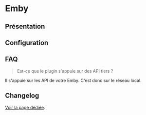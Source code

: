 # Emby

## Présentation




## Configuration




## FAQ

> Est-ce que le plugin s'appuie sur des API tiers ?

Il s'appuie sur les API de votre Emby. C'est donc sur le réseau local.

## Changelog

[Voir la page dédiée](changelog.md).
